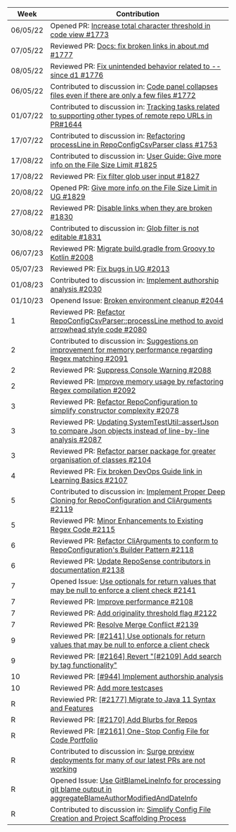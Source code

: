| Week | Contribution |
| ---- | ------------ |
| 06/05/22 | Opened PR: [Increase total character threshold in code view #1773](https://github.com/reposense/RepoSense/pull/1773) |
| 07/05/22 | Reviewed PR: [Docs: fix broken links in about.md #1777](https://github.com/reposense/RepoSense/pull/1777) |
| 08/05/22 | Reviewed PR: [Fix unintended behavior related to --since d1 #1776](https://github.com/reposense/RepoSense/pull/1776) |
| 06/05/22 | Contributed to discussion in: [Code panel collapses files even if there are only a few files #1772](https://github.com/reposense/RepoSense/issues/1772) |
| 01/07/22 | Contributed to discussion in: [Tracking tasks related to supporting other types of remote repo URLs in PR#1644](https://github.com/reposense/RepoSense/issues/1726) |
| 17/07/22 | Contributed to discussion in: [Refactoring processLine in RepoConfigCsvParser class #1753](https://github.com/reposense/RepoSense/issues/1753) |
| 17/08/22 | Contributed to discussion in: [User Guide: Give more info on the File Size Limit #1825](https://github.com/reposense/RepoSense/issues/1825) |
| 17/08/22 | Reviewed PR: [Fix filter glob user input #1827](https://github.com/reposense/RepoSense/pull/1827) |
| 20/08/22 | Opened PR: [Give more info on the File Size Limit in UG #1829](https://github.com/reposense/RepoSense/pull/1829) |
| 27/08/22 | Reviewed PR: [Disable links when they are broken #1830](https://github.com/reposense/RepoSense/pull/1830) |
| 30/08/22 | Contributed to discussion in: [Glob filter is not editable #1831](https://github.com/reposense/RepoSense/issues/1831) |
| 06/07/23 | Reviewed PR: [Migrate build.gradle from Groovy to Kotlin #2008](https://github.com/reposense/RepoSense/pull/2008) |
| 05/07/23 | Reviewed PR: [Fix bugs in UG #2013](https://github.com/reposense/RepoSense/pull/2013) |
| 01/08/23 | Contributed to discussion in: [Implement authorship analysis #2030](https://github.com/reposense/RepoSense/pull/2030) |
| 01/10/23 | Openend Issue: [Broken environment cleanup #2044](https://github.com/reposense/RepoSense/issues/2044) |
| 1 | Reviewed PR: [Refactor RepoConfigCsvParser::processLine method to avoid arrowhead style code #2080](https://github.com/reposense/RepoSense/pull/2080) |
| 2 | Contributed to discussion in: [Suggestions on improvement for memory performance regarding Regex matching #2091](https://github.com/reposense/RepoSense/issues/2091) |
| 2 | Reviewed PR: [Suppress Console Warning #2088](https://github.com/reposense/RepoSense/pull/2088) |
| 2 | Reviewed PR: [Improve memory usage by refactoring Regex compilation #2092](https://github.com/reposense/RepoSense/pull/2092) |
| 3 | Reviewed PR: [Refactor RepoConfiguration to simplify constructor complexity #2078](https://github.com/reposense/RepoSense/pull/2078) |
| 3 | Reviewed PR: [Updating SystemTestUtil::assertJson to compare Json objects instead of line-by-line analysis #2087](https://github.com/reposense/RepoSense/pull/2087) |
| 3 | Reviewed PR: [Refactor parser package for greater organisation of classes #2104](https://github.com/reposense/RepoSense/pull/2104) |
| 4 | Reviewed PR: [Fix broken DevOps Guide link in Learning Basics #2107](https://github.com/reposense/RepoSense/pull/2107) |
| 5 | Contributed to discussion in: [Implement Proper Deep Cloning for RepoConfiguration and CliArguments #2119](https://github.com/reposense/RepoSense/issues/2119) |
| 5 | Reviewed PR: [Minor Enhancements to Existing Regex Code #2115](https://github.com/reposense/RepoSense/pull/2115) |
| 6 | Reviewed PR: [Refactor CliArguments to conform to RepoConfiguration's Builder Pattern #2118](https://github.com/reposense/RepoSense/pull/2118) |
| 6 | Reviewed PR: [Update RepoSense contributors in documentation #2138](https://github.com/reposense/RepoSense/pull/2138) | 
| 7 | Opened Issue: [Use optionals for return values that may be null to enforce a client check #2141](https://github.com/reposense/RepoSense/issues/2141) |
| 7 | Reviewed PR: [Improve performance #2108](https://github.com/reposense/RepoSense/pull/2108) |
| 7 | Reviewed PR: [Add originality threshold flag #2122](https://github.com/reposense/RepoSense/pull/2122) |
| 7 | Reviewed PR: [Resolve Merge Conflict #2139](https://github.com/reposense/RepoSense/pull/2139) |
| 9 | Reviewed PR: [[#2141] Use optionals for return values that may be null to enforce a client check](https://github.com/reposense/RepoSense/pull/2144) |
| 9 | Reviewed PR: [[#2164] Revert "[#2109] Add search by tag functionality"](https://github.com/reposense/RepoSense/pull/2165) |
| 10 | Reviewed PR: [[#944] Implement authorship analysis](https://github.com/reposense/RepoSense/pull/2140) |
| 10 | Reviewed PR: [Add more testcases](https://github.com/reposense/testrepo-Alpha/pull/21) |
| R | Reviewied PR: [[#2177] Migrate to Java 11 Syntax and Features](https://github.com/reposense/RepoSense/pull/2183) |
| R | Reviewed PR: [[#2170] Add Blurbs for Repos](https://github.com/reposense/RepoSense/pull/2191) |
| R | Reviewed PR: [[#2161] One-Stop Config File for Code Portfolio](https://github.com/reposense/RepoSense/pull/2192) |
| R | Contributed to discussion in: [Surge preview deployments for many of our latest PRs are not working](https://github.com/reposense/RepoSense/issues/2194) |
| R | Opened Issue: [Use GitBlameLineInfo for processing git blame output in aggregateBlameAuthorModifiedAndDateInfo](https://github.com/reposense/RepoSense/issues/2196) |
| R | Contributed to discussion in: [Simplify Config File Creation and Project Scaffolding Process](https://github.com/reposense/RepoSense/issues/2199) | 
